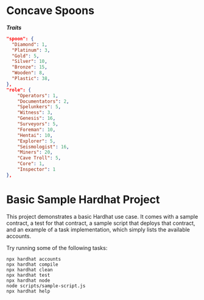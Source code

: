# Concave Spoons

***Traits***
```json
"spoon": {
  "Diamond": 1,
  "Platinum": 3,
  "Gold": 5,
  "Silver": 10,
  "Bronze": 15,
  "Wooden": 8,
  "Plastic": 38,
},
"role": {
    "Operators": 1,
    "Documentators": 2,
    "Spelunkers": 5,
    "Witness": 3,
    "Genesis": 16,
    "Surveyors": 5,
    "Foreman": 10,
    "Hentai": 10,
    "Explorer": 5,
    "Seismologist": 16,
    "Miners": 20,
    "Cave Troll": 5,
    "Core": 1,
    "Inspector": 1
},
```

# Basic Sample Hardhat Project

This project demonstrates a basic Hardhat use case. It comes with a sample contract, a test for that contract, a sample script that deploys that contract, and an example of a task implementation, which simply lists the available accounts.

Try running some of the following tasks:

```shell
npx hardhat accounts
npx hardhat compile
npx hardhat clean
npx hardhat test
npx hardhat node
node scripts/sample-script.js
npx hardhat help
```
